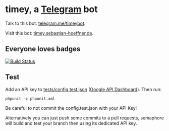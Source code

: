 # timey, a [Telegram](https://telegram.org) bot

Talk to this bot: [telegram.me/timeybot](https://telegram.me/timeybot).

Visit this bot: [timey.sebastian-hoeffner.de](https://timey.sebastian-hoeffner.de).


## Everyone loves badges

[![Build Status](https://semaphoreci.com/api/v1/projects/a9bbe7d9-31d8-413b-8861-63a84dd0a160/1547718/badge.svg)](https://semaphoreci.com/hoeffner/timeybot)


## Test

Add an API key to [tests/config.test.json](tests/config.test.json) ([Google API Dashboard](https://console.developers.google.com/apis/dashboard)).
Then run:

    phpunit -c phpunit.xml

Be careful to not commit the config.test.json with your API Key!

Alternatively you can just push some commits to a pull requests, semaphore will build and test your branch then using its dedicated API key.
